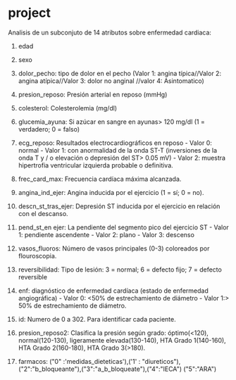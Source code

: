 # project

Analisis de un subconjuto de 14 atributos sobre enfermedad cardiaca:

1) edad

2) sexo

3) dolor_pecho: tipo de dolor en el pecho (Valor 1: angina típica//Valor 2: angina atípica//Valor 3: dolor no anginal
//valor 4: Asintomatico)

4) presion_reposo: Presión arterial en reposo (mmHg)

5) colesterol: Colesterolemia (mg/dl)

6) glucemia_ayuna: Si azúcar en sangre en ayunas> 120 mg/dl (1 = verdadero; 0 = falso) 

7) ecg_reposo: Resultados electrocardiográficos en reposo - Valor 0: normal - Valor 1: con anormalidad de la onda ST-T (inversiones de la onda T y / o elevación o depresión del ST> 0.05 mV) - Valor 2: muestra hipertrofia ventricular izquierda probable o definitiva.

8) frec_card_max: Frecuencia cardíaca máxima alcanzada.

9) angina_ind_ejer: Angina inducida por el ejercicio (1 = sí; 0 = no).

10) descn_st_tras_ejer: Depresión ST inducida por el ejercicio en relación con el descanso.

11) pend_st_en ejer:  La pendiente del segmento pico del ejercicio ST - Valor 1: pendiente ascendente - Valor 2: plano - Valor 3: descenso

12) vasos_fluoros: Número de vasos principales (0-3) coloreados por flouroscopia.

13) reversibilidad: Tipo de lesión: 3 = normal; 6 = defecto fijo; 7 = defecto reversible

14) enf: diagnóstico de enfermedad cardíaca (estado de enfermedad angiográfica) - Valor 0: <50% de estrechamiento de diámetro - Valor 1:> 50% de estrechamiento de diámetro.

15) id: Numero de 0 a 302. Para identificar cada paciente.

16) presion_reposo2: Clasifica la presión según grado: óptimo(<120), normal(120-130), 
ligeramente elevada(130-140), HTA Grado 1(140-160), HTA Grado 2(160-180), HTA Grado 3(>180).


17) farmacos: ("0" :'medidas_dieteticas'),('1' : "diureticos"),("2":"b_bloqueante"),("3":"a_b_bloqueate"),("4":"IECA")
("5":"ARA")
              





